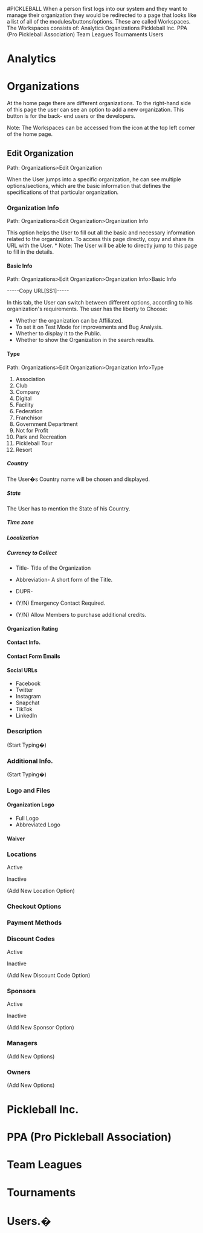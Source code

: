 #PICKLEBALL
When a person first logs into our system and they want to manage their organization they would be redirected to a page that looks like a list of all of the modules/buttons/options. These are called Workspaces.
The Workspaces consists of:
Analytics
Organizations
Pickleball Inc.
PPA (Pro Pickleball Association)
Team Leagues
Tournaments
Users

# Analytics

# Organizations

At the home page there are different organizations. To the right-hand side of this page the user can see an option to add a new organization. This button is for the back- end users or the developers.


Note: The Workspaces can be accessed from the icon at the top left corner of the home page.

## Edit Organization

 Path: Organizations>Edit Organization
 
When the User jumps into a specific organization, he can see multiple options/sections, which are the basic information that defines the specifications of that particular organization.


### Organization Info

Path: Organizations>Edit Organization>Organization Info

This option helps the User to fill out all the basic and necessary information related to the organization.
To access this page directly, copy and share its URL with the User. * Note: The User will be able to directly jump to this page to fill in the details.

#### Basic Info

Path: Organizations>Edit Organization>Organization Info>Basic Info

-----Copy URL[SS1]-----

In this tab, the User can switch between different options, according to his organization's requirements.
The user has the liberty to Choose:
* Whether the organization can be Affiliated.
* To set it on Test Mode for improvements and Bug Analysis.
* Whether to display it to the Public.
* Whether to show the Organization in the search results.

#### Type

Path: Organizations>Edit Organization>Organization Info>Type

1. Association
2. Club
3. Company
4. Digital
5. Facility
6. Federation
7. Franchisor
8. Government Department
9. Not for Profit
10. Park and Recreation
11. Pickleball Tour
12. Resort

##### Country

The User�s Country name will be chosen and displayed.

##### State

The User has to mention the State of his Country.

##### Time zone

##### Localization

##### Currency to Collect

* Title- Title of the Organization
* Abbreviation- A short form of the Title.
* DUPR- 

* (Y/N) Emergency Contact Required.
* (Y/N) Allow Members to purchase additional credits.

#### Organization Rating

#### Contact Info.

#### Contact Form Emails

#### Social URLs

* Facebook
* Twitter
* Instagram
* Snapchat
* TikTok
* LinkedIn

### Description

(Start Typing�)

### Additional Info.

(Start Typing�)

### Logo and Files

#### Organization Logo

* Full Logo
* Abbreviated Logo

#### Waiver

### Locations

Active

Inactive

(Add New Location Option)

### Checkout Options

### Payment Methods

### Discount Codes

Active

Inactive

(Add New Discount Code Option)

### Sponsors

Active

Inactive

(Add New Sponsor Option)

### Managers

(Add New Options)

### Owners

(Add New Options)

# Pickleball Inc.

# PPA (Pro Pickleball Association)

# Team Leagues

# Tournaments

# Users.�


